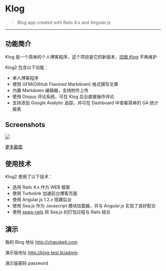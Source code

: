 # Klog

> Blog app created with Rails 4.x and Angular.js

-----

## 功能简介

Klog 是一个简单的个人博客程序，这个项目是它的新版本，[旧版 Klog](https://github.com/edokeh/klog) 不再维护

Klog2 包含以下功能：

* 单人博客程序
* 使用 GFM(GitHub Flavored Markdown) 格式撰写文章
* 内置 Markdown 编辑器，支持附件上传
* 使用 Disqus 评论系统，可在 Klog 后台直接操作评论
* 支持添加 Google Analytic 追踪，并可在 Dashboard 中查看简单的 GA 统计报表

## Screenshots

![](http://chaoskeh.com/uploads/attach/thumb_6cbf819cec6d8d44d7146b1b80373505.jpg)

[更多截图](http://edokeh.github.io/klog2/)

## 使用技术

Klog2 使用了以下技术：

* 选用 Rails 4.x 作为 WEB 框架
* 使用 Turbolink 加速前台博客页面
* 使用 Angular.js 1.2.x 搭建后台
* 使用 Sea.js 作为 Javascript 模块加载器，并与 Angular.js 实现了良好配合
* 使用 [seajs-rails](https://github.com/edokeh/seajs-rails) 将 Sea.js 的打包过程与 Rails 结合

## 演示

我的 Blog 地址 http://chaoskeh.com

演示版地址 http://klog-test.tk/admin

演示版密码 password
